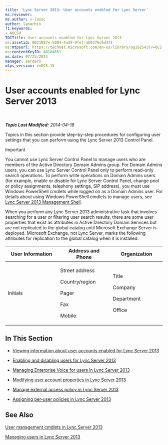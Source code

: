 ```yaml
---
title: 'Lync Server 2013: User accounts enabled for Lync Server'
ms.reviewer: 
ms.author: v-lanac
author: lanachin
f1.keywords:
- NOCSH
TOCTitle: User accounts enabled for Lync Server 2013
ms:assetid: 8021087e-5084-4a39-9fef-ab9376c6d371
ms:mtpsurl: https://technet.microsoft.com/en-us/library/Gg182543(v=OCS.15)
ms:contentKeyID: 48184651
ms.date: 07/23/2014
manager: serdars
mtps_version: v=OCS.15
---
```


<div data-xmlns="http://www.w3.org/1999/xhtml">

<div class="topic" data-xmlns="http://www.w3.org/1999/xhtml" data-msxsl="urn:schemas-microsoft-com:xslt" data-cs="https://msdn.microsoft.com/">

<div data-asp="https://msdn2.microsoft.com/asp">

# User accounts enabled for Lync Server 2013

</div>

<div id="mainSection">

<div id="mainBody">

<span> </span>

_**Topic Last Modified:** 2014-04-18_

Topics in this section provide step-by-step procedures for configuring user settings that you can perform using the Lync Server 2013 Control Panel.

<div>


> [!IMPORTANT]  
> You cannot use Lync Server Control Panel to manage users who are members of the Active Directory Domain Admins group. For Domain Admins users, you can use Lync Server Control Panel only to perform read-only search operations. To perform write operations on Domain Admins users (for example, enable or disable for Lync Server Control Panel, change pool or policy assignments, telephony settings, SIP address), you must use Windows PowerShell cmdlets while logged on as a Domain Admins user. For details about using Windows PowerShell cmdlets to manage users, see <A href="lync-server-2013-lync-server-management-shell.md">Lync Server 2013 Management Shell</A>.



</div>

When you perform any Lync Server 2013 administrative task that involves searching for a user or filtering user search results, there are some user properties that exist as attributes in Active Directory Domain Services but are not replicated to the global catalog until Microsoft Exchange Server is deployed. Microsoft Exchange, not Lync Server, marks the following attributes for replication to the global catalog when it is installed:


<table>
<colgroup>
<col style="width: 33%" />
<col style="width: 33%" />
<col style="width: 33%" />
</colgroup>
<thead>
<tr class="header">
<th>User Information</th>
<th>Address and Phone</th>
<th>Organization</th>
</tr>
</thead>
<tbody>
<tr class="odd">
<td><p>Initials</p></td>
<td><p>Street address</p>
<p>Country/region</p>
<p>Pager</p>
<p>Fax</p>
<p>Mobile</p></td>
<td><p>Title</p>
<p>Company</p>
<p>Department</p>
<p>Office</p></td>
</tr>
</tbody>
</table>


<div>

## In This Section

  - [Viewing information about user accounts enabled for Lync Server 2013](lync-server-2013-viewing-information-about-user-accounts-enabled-for-lync-server.md)

  - [Enabling and disabling users for Lync Server 2013](lync-server-2013-enabling-and-disabling-users-for-lync-server.md)

  - [Managing Enterprise Voice for users in Lync Server 2013](lync-server-2013-managing-enterprise-voice-for-users.md)

  - [Modifying user account properties in Lync Server 2013](lync-server-2013-modifying-user-account-properties.md)

  - [Manage external access policy in Lync Server 2013](lync-server-2013-manage-external-access-policy-for-your-organization.md)

  - [Assigning per-user policies in Lync Server 2013](lync-server-2013-assigning-per-user-policies.md)

</div>

<div>

## See Also


[User management cmdlets in Lync Server 2013](lync-server-2013-user-management-cmdlets.md)  


[Managing users in Lync Server 2013](lync-server-2013-managing-users-in-lync-server.md)  
  

</div>

</div>

<span> </span>

</div>

</div>

</div>

